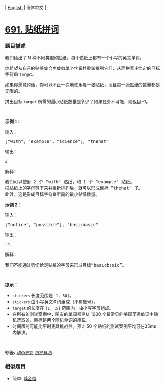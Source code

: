 | [English](README_EN.md) | 简体中文 |

# [691. 贴纸拼词](https://leetcode-cn.com/problems/stickers-to-spell-word)
 ### 题目描述
<p>我们给出了 N 种不同类型的贴纸。每个贴纸上都有一个小写的英文单词。</p>

<p>你希望从自己的贴纸集合中裁剪单个字母并重新排列它们，从而拼写出给定的目标字符串 <code>target</code>。</p>

<p>如果你愿意的话，你可以不止一次地使用每一张贴纸，而且每一张贴纸的数量都是无限的。</p>

<p>拼出目标&nbsp;<code>target</code> 所需的最小贴纸数量是多少？如果任务不可能，则返回 -1。</p>

<p>&nbsp;</p>

<p><strong>示例 1：</strong></p>

<p>输入：</p>

<pre>[&quot;with&quot;, &quot;example&quot;, &quot;science&quot;], &quot;thehat&quot;
</pre>

<p>输出：</p>

<pre>3
</pre>

<p>解释：</p>

<pre>我们可以使用 2 个 &quot;with&quot; 贴纸，和 1 个 &quot;example&quot; 贴纸。
把贴纸上的字母剪下来并重新排列后，就可以形成目标 &ldquo;thehat&ldquo; 了。
此外，这是形成目标字符串所需的最小贴纸数量。
</pre>

<p><strong>示例 2：</strong></p>

<p>输入：</p>

<pre>[&quot;notice&quot;, &quot;possible&quot;], &quot;basicbasic&quot;
</pre>

<p>输出：</p>

<pre>-1
</pre>

<p>解释：</p>

<pre>我们不能通过剪切给定贴纸的字母来形成目标&ldquo;basicbasic&rdquo;。
</pre>

<p>&nbsp;</p>

<p><strong>提示：</strong></p>

<ul>
	<li><code>stickers</code> 长度范围是&nbsp;<code>[1, 50]</code>。</li>
	<li><code>stickers</code> 由小写英文单词组成（不带撇号）。</li>
	<li><code>target</code> 的长度在&nbsp;<code>[1, 15]</code>&nbsp;范围内，由小写字母组成。</li>
	<li>在所有的测试案例中，所有的单词都是从 1000 个最常见的美国英语单词中随机选取的，目标是两个随机单词的串联。</li>
	<li>时间限制可能比平时更具挑战性。预计 50 个贴纸的测试案例平均可在35ms内解决。</li>
</ul>

<p>&nbsp;</p>

**标签:**  [动态规划](https://leetcode-cn.com/tag/dynamic-programming) [回溯算法](https://leetcode-cn.com/tag/backtracking) 
 ### 相似题目
- 简单:	[赎金信](https://leetcode-cn.com/problems/ransom-note) 
